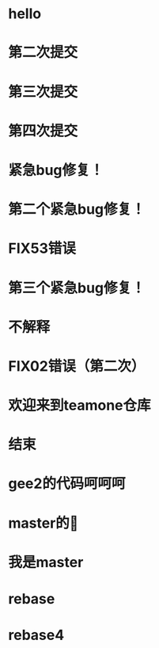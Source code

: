 # hello

# 第二次提交

# 第三次提交

# 第四次提交

# 紧急bug修复！

# 第二个紧急bug修复！

# FIX53错误

# 第三个紧急bug修复！

# 不解释

# FIX02错误（第二次）

# 欢迎来到teamone仓库

# 结束

# gee2的代码呵呵呵

# master的🍮

# 我是master

# rebase

# rebase4